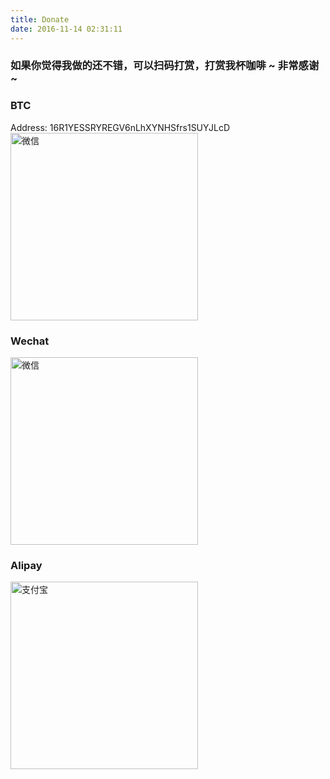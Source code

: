 ```yaml
---
title: Donate
date: 2016-11-14 02:31:11
---
```

### 如果你觉得我做的还不错，可以扫码打赏，打赏我杯咖啡 ~ 非常感谢 ~

### BTC
Address: 16R1YESSRYREGV6nLhXYNHSfrs1SUYJLcD
<img src="/img/btc.png" style="width: 300px; margin: 0 auto;" alt="微信">

### Wechat
<img src="/img/wechat-pay.jpg" style="width: 300px; margin: 0 auto;" alt="微信">

### Alipay
<img src="/img/alipay.png" style="width: 300px; margin: 0 auto;" alt="支付宝">
